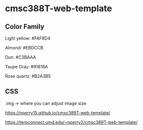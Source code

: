 # cmsc388T-web-template

## Color Family
Light yellow: #FAF8D4

Almond: #EBDCCB

Dun: #C3BAAA

Taupe Gray: #91818A

Rose quartz: #B2A3B5

## CSS
.img -> where you can adjust image size


https://nperry15.github.io/cmsc389T-web-template/

https://terpconnect.umd.edu/~nperry2/cmsc389T-web-template/
